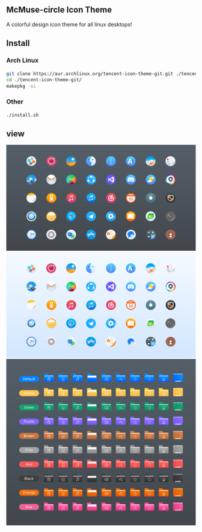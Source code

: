 ## McMuse-circle Icon Theme
A colorful design icon theme for all linux desktops!

## Install

### Arch Linux

```bash
git clone https://aur.archlinux.org/tencent-icon-theme-git.git ./tencent-icon-theme-git/
cd ./tencent-icon-theme-git/
makepkg -si
```

### Other
`./install.sh`

## view
![view](View-1.png?raw=true)
![view](View-2.png?raw=true)
![view](View-3.png?raw=true)
